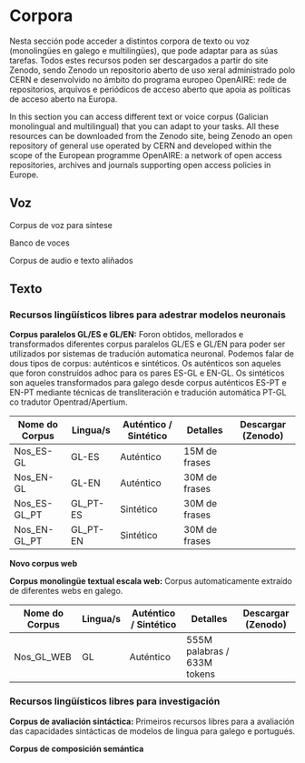 # Corpora
Nesta sección pode acceder a distintos corpora de texto ou voz (monolingües en galego e multilingües), que pode adaptar para as súas tarefas. Todos estes recursos poden ser descargados a partir do site Zenodo, sendo Zenodo un repositorio aberto de uso xeral administrado polo CERN e desenvolvido no ámbito do programa europeo OpenAIRE: rede de repositorios, arquivos e periódicos de acceso aberto que apoia as políticas de acceso aberto na Europa.

In this section you can access different text or voice corpus (Galician monolingual and multilingual) that you can adapt to your tasks. All these resources can be downloaded from the Zenodo site, being Zenodo an open repository of general use operated by CERN and developed within the scope of the European programme OpenAIRE: a network of open access repositories, archives and journals supporting open access policies in Europe.

## Voz

Corpus de voz para síntese

Banco de voces

Corpus de audio e texto aliñados


## Texto

### Recursos lingüísticos libres para adestrar modelos neuronais

**Corpus paralelos GL/ES e GL/EN:** Foron obtidos, mellorados e transformados diferentes corpus paralelos GL/ES e GL/EN para poder ser utilizados por sistemas de tradución automatica neuronal. Podemos falar de dous tipos de corpus: auténticos e sintéticos. Os auténticos son aqueles que foron construídos adhoc para os pares ES-GL e EN-GL. Os sintéticos son aqueles transformados para galego desde corpus auténticos ES-PT e EN-PT mediante técnicas de transliteración e tradución automática PT-GL co tradutor Opentrad/Apertium.  

| Nome do Corpus  | Lingua/s       | Auténtico / Sintético | Detalles                         | Descargar (Zenodo) |
| --------------  | -------------- | --------------------- | -------------------------------- |------------------- |
| Nos_ES-GL       | GL-ES          | Auténtico             | 15M de frases                    |                    |
| Nos_EN-GL       | GL-EN          | Auténtico             | 30M de frases                    |                    |
| Nos_ES-GL_PT    | GL_PT-ES       | Sintético             | 30M de frases                    |                    |
| Nos_EN-GL_PT    | GL_PT-EN       | Sintético             | 30M de frases                    |                    |

**Novo corpus web**

**Corpus monolingüe textual escala web:** Corpus automaticamente extraído de diferentes webs en galego. 

| Nome do Corpus  | Lingua/s       | Auténtico / Sintético | Detalles                         | Descargar (Zenodo)  |
| --------------  | -------------- | --------------------- | -------------------------------- |-------------------  |
| Nos_GL_WEB      | GL             | Auténtico             | 555M palabras / 633M tokens      |                     |


### Recursos lingüísticos libres para investigación

**Corpus de avaliación sintáctica:** Primeiros recursos libres para a avaliación das capacidades sintácticas de modelos de lingua para galego e portugués. 

**Corpus de composición semántica**


